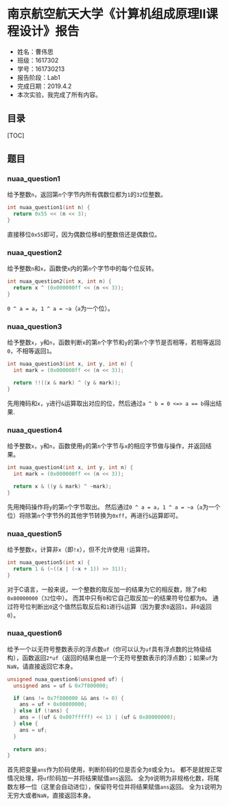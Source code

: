 # 南京航空航天大学《计算机组成原理Ⅱ课程设计》报告

* 姓名：曹伟思
* 班级：1617302
* 学号：161730213
* 报告阶段：Lab1
* 完成日期：2019.4.2
* 本次实验，我完成了所有内容。

## 目录

[TOC]

## 题目

### nuaa_question1

给予整数`n`，返回第`n`个字节内所有偶数位都为`1`的`32`位整数。

```c
int nuaa_question1(int n) {
  return 0x55 << (n << 3); 
}
```

直接移位`0x55`即可，因为偶数位移`8`的整数倍还是偶数位。

### nuaa_question2

给予整数`n`和`x`，函数使`x`内的第`n`个字节中的每个位反转。

```c
int nuaa_question2(int x, int n) {
  return x ^ (0x000000ff << (n << 3));
}
```

`0 ^ a = a`，`1 ^ a = ~a`（`a`为一个位）。

### nuaa_question3

给予整数`x`，`y`和`n`，函数判断`x`的第`n`个字节和`y`的第`n`个字节是否相等，若相等返回`0`，不相等返回`1`。

```c
int nuaa_question3(int x, int y, int n) {
  int mark = (0x000000ff << (n << 3));

  return !!((x & mark) ^ (y & mark));
}
```

先用掩码和`x`，`y`进行`&`运算取出对应的位，然后通过`a ^ b = 0 <=> a == b`得出结果.

### nuaa_question4

给予整数`x`，`y`和`n`，函数使用`y`的第`n`个字节与`x`的相应字节做与操作，并返回结果。

```c
int nuaa_question4(int x, int y, int n) {
  int mark = (0x000000ff << (n << 3));

  return x & ((y & mark) ^ ~mark);
}
```

先用掩码操作将`y`的第`n`个字节取出。
然后通过`0 ^ a = a`，`1 ^ a = ~a`（`a`为一个位）将除第`n`个字节外的其他字节转换为`0xff`，再进行`&`运算即可。

### nuaa_question5

给予整数`x`，计算非`x`（即`!x`），但不允许使用 `!`运算符。

```c
int nuaa_question5(int x) {
  return 1 & (~((x | (~x + 1)) >> 31));
}
```

对于C语言，一般来说，一个整数的取反加一的结果为它的相反数，除了`0`和`0x80000000`（`32`位中）。
而其中只有`0`和它自己取反加一的结果符号位都为`0`。
通过符号位判断出`0`这个值然后取反后和`1`进行`&`运算（因为要求`0`返回`1`，非`0`返回`0`）。

### nuaa_question6

给予一个以无符号整数表示的浮点数`uf`（你可以认为`uf`具有浮点数的比特级结构），函数返回`2*uf`（返回的结果也是一个无符号整数表示的浮点数）；如果`uf`为`NaN`，请直接返回它本身。

```c
unsigned nuaa_question6(unsigned uf) {
  unsigned ans = uf & 0x7f800000;

  if (ans != 0x7f800000 && ans != 0) {
    ans = uf + 0x00800000;
  } else if (!ans) {
    ans = ((uf & 0x007fffff) << 1) | (uf & 0x80000000);
  } else {
    ans = uf;
  }
  
  return ans;
}
```

首先把变量`ans`作为阶码使用，判断阶码的位是否全为`0`或全为`1`。
都不是就按正常情况处理，将`uf`阶码加一并将结果赋值`ans`返回。
全为`0`说明为非规格化数，将尾数左移一位（这里会自动进位），保留符号位并将结果赋值`ans`返回。
全为`1`说明为无穷大或者`NaN`，直接返回本身。